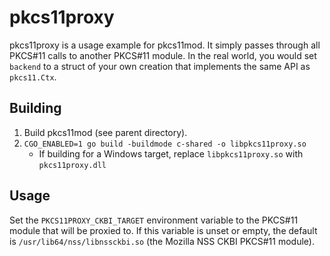 # pkcs11proxy

pkcs11proxy is a usage example for pkcs11mod.  It simply passes through all PKCS#11 calls to another PKCS#11 module.  In the real world, you would set `backend` to a struct of your own creation that implements the same API as `pkcs11.Ctx`.

## Building

1. Build pkcs11mod (see parent directory).
2. `CGO_ENABLED=1 go build -buildmode c-shared -o libpkcs11proxy.so`
    * If building for a Windows target, replace `libpkcs11proxy.so` with `pkcs11proxy.dll`

## Usage

Set the `PKCS11PROXY_CKBI_TARGET` environment variable to the PKCS#11 module that will be proxied to.  If this variable is unset or empty, the default is `/usr/lib64/nss/libnssckbi.so` (the Mozilla NSS CKBI PKCS#11 module).
